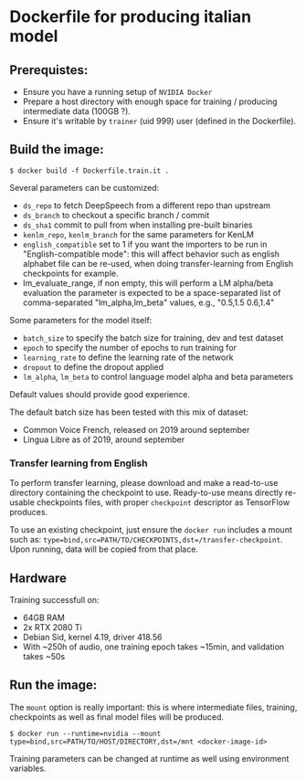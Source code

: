 # Dockerfile for producing italian model

## Prerequistes:

* Ensure you have a running setup of `NVIDIA Docker`
* Prepare a host directory with enough space for training / producing intermediate data (100GB ?).
* Ensure it's writable by `trainer` (uid 999) user (defined in the Dockerfile).

## Build the image:

```
$ docker build -f Dockerfile.train.it .
```

Several parameters can be customized:
 - `ds_repo` to fetch DeepSpeech from a different repo than upstream
 - `ds_branch` to checkout a specific branch / commit
 - `ds_sha1` commit to pull from when installing pre-built binaries
 - `kenlm_repo`, `kenlm_branch` for the same parameters for KenLM
 - `english_compatible` set to 1 if you want the importers to be run in
    "English-compatible mode": this will affect behavior such as english
    alphabet file can be re-used, when doing transfer-learning from English
    checkpoints for example.
 - lm_evaluate_range, if non empty, this will perform a LM alpha/beta evaluation
    the parameter is expected to be a space-separated list of comma-separated
    "lm_alpha,lm_beta" values, e.g., "0.5,1.5 0.6,1.4"

Some parameters for the model itself:
 - `batch_size` to specify the batch size for training, dev and test dataset
 - `epoch` to specify the number of epochs to run training for
 - `learning_rate` to define the learning rate of the network
 - `dropout` to define the dropout applied
 - `lm_alpha`, `lm_beta` to control language model alpha and beta parameters

Default values should provide good experience.

The default batch size has been tested with this mix of dataset:
 - Common Voice French, released on 2019 around september
 - Lingua Libre as of 2019, around september

### Transfer learning from English

To perform transfer learning, please download and make a read-to-use directory
containing the checkpoint to use. Ready-to-use means directly re-usable checkpoints
files, with proper `checkpoint` descriptor as TensorFlow produces.

To use an existing checkpoint, just ensure the `docker run` includes a mount such as:
`type=bind,src=PATH/TO/CHECKPOINTS,dst=/transfer-checkpoint`. Upon running, data
will be copied from that place.

## Hardware

Training successfull on:
 - 64GB RAM
 - 2x RTX 2080 Ti
 - Debian Sid, kernel 4.19, driver 418.56
 - With ~250h of audio, one training epoch takes ~15min, and validation takes ~50s

## Run the image:

The `mount` option is really important: this is where intermediate files, training, checkpoints as
well as final model files will be produced.

```
$ docker run --runtime=nvidia --mount type=bind,src=PATH/TO/HOST/DIRECTORY,dst=/mnt <docker-image-id>
```

Training parameters can be changed at runtime as well using environment variables.
